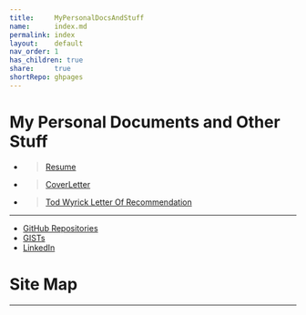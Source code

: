```yaml
---
title:     MyPersonalDocsAndStuff
name:      index.md
permalink: index
layout:    default
nav_order: 1
has_children: true
share:     true
shortRepo: ghpages
---
```


# My Personal Documents and Other Stuff

- > <a href="/JobPrep/assets/documents/bpaxtonresume.docx" download target="_blank">Resume</a>
- > <a href="/JobPrep/assets/documents/CoverLetter.rtf" download>CoverLetter</a>
- > [Tod Wyrick Letter Of Recommendation](/GitHubPages/LetterOfRecommendation)

---

- [GitHub Repositories](https://github.com/14paxton?tab=repositories)
- [GISTs](https://gist.github.com/14paxton)
- [LinkedIn](https://www.linkedin.com/in/paxtonbrandon/)

# Site Map
<div id="insertion"></div>
<script>
    const pathToHTML = '/assets/HTMLSnippets/Nav.html';
    async function fetchHTMLFile(path) {
        return await fetch(path);
    }
    async function loadHTML() {
        console.log(navigator.userAgent);
        if (/(iphone|android|blackberry|webos)/i.test(navigator.userAgent)) {
            const promise = await fetchHTMLFile(pathToHTML);
            document.querySelector('#insertion').innerHTML = await promise.text();
        }
    }
    function ready(fn) {
        if (document.readyState !== 'loading') {
            fn();
        }
        else {
            document.addEventListener('DOMContentLoaded', fn);
        }
    }
    ready(loadHTML);
</script>

---